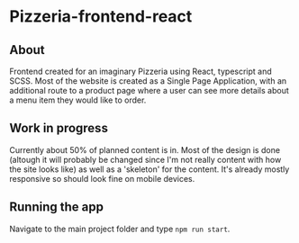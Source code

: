 # Pizzeria-frontend-react

## About
Frontend created for an imaginary Pizzeria using React, typescript and SCSS. Most of the website is created as a Single Page Application, with an additional route
to a product page where a user can see more details about a menu item they would like to order.

## Work in progress
Currently about 50% of planned content is in. Most of the design is done (altough it will probably be changed since I'm not really content with how the site 
looks like) as well as a 'skeleton' for the content. It's already mostly responsive so should look fine on mobile devices.

## Running the app
Navigate to the main project folder and type `npm run start`.
